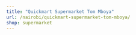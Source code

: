 ```yaml
---
title: "Quickmart Supermarket Tom Mboya"
url: /nairobi/quickmart-supermarket-tom-mboya/
shop: supermarket
---
```

